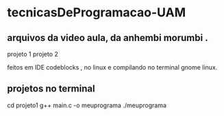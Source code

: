 # tecnicasDeProgramacao-UAM

## arquivos da video aula, da anhembi morumbi .
projeto 1
projeto 2

feitos em IDE codeblocks , no linux e compilando no terminal gnome linux.

## projetos  no terminal 
cd projeto1 
g++ main.c -o meuprograma
./meuprograma
